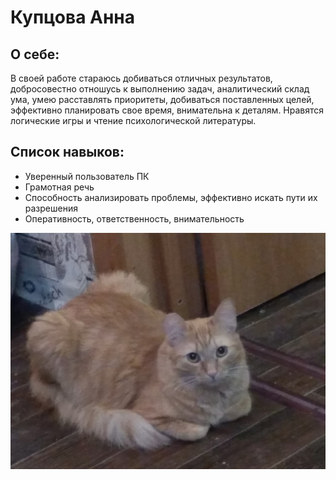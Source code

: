  # Купцова Анна
## О себе: 
 В своей работе стараюсь добиваться отличных результатов, добросовестно отношусь к выполнению задач, аналитический склад ума, умею расставлять приоритеты, добиваться поставленных целей, эффективно планировать свое время, внимательна к деталям. Нравятся логические игры и чтение психологической литературы.
 
## Список навыков: 
- Уверенный пользователь ПК
- Грамотная речь
- Способность анализировать проблемы, эффективно искать пути их разрешения
- Оперативность, ответственность, внимательность

![Фото кота](/img/EOOWECWfx-Y.jpeg)
